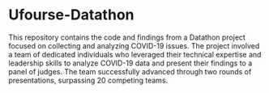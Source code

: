 # Ufourse-Datathon
This repository contains the code and findings from a Datathon project focused on collecting and analyzing COVID-19 issues. The project involved a team of dedicated individuals who leveraged their technical expertise and leadership skills to analyze COVID-19 data and present their findings to a panel of judges. The team successfully advanced through two rounds of presentations, surpassing 20 competing teams.
